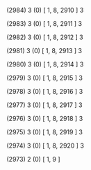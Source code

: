 (2984) 3 (0) [ 1, 8, 2910 ] 3 


(2983) 3 (0) [ 1, 8, 2911 ] 3 


(2982) 3 (0) [ 1, 8, 2912 ] 3 


(2981) 3 (0) [ 1, 8, 2913 ] 3 


(2980) 3 (0) [ 1, 8, 2914 ] 3 


(2979) 3 (0) [ 1, 8, 2915 ] 3 


(2978) 3 (0) [ 1, 8, 2916 ] 3 


(2977) 3 (0) [ 1, 8, 2917 ] 3 


(2976) 3 (0) [ 1, 8, 2918 ] 3 


(2975) 3 (0) [ 1, 8, 2919 ] 3 


(2974) 3 (0) [ 1, 8, 2920 ] 3 


(2973) 2 (0) [ 1, 9 ]  

